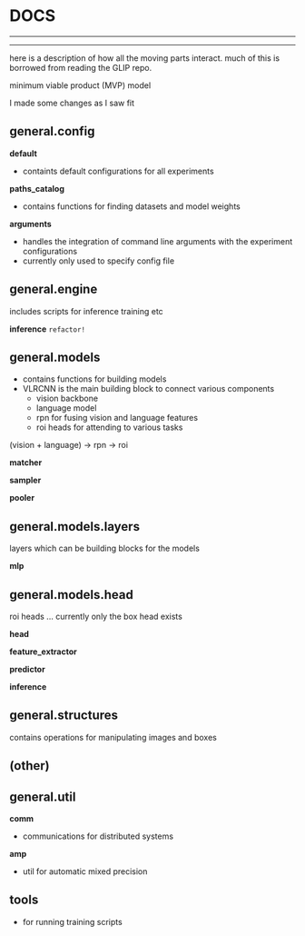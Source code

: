 # DOCS

---
---

here is a description of how all the moving parts interact. much of this is borrowed from reading the GLIP repo.

minimum  viable product (MVP) model

I made some changes as I saw fit

## general.config

__default__
* containts default configurations for all experiments

__paths_catalog__
* contains functions for finding datasets and model weights

__arguments__
* handles the integration of command line arguments with the experiment configurations
* currently only used to specify config file

## general.engine

includes scripts for inference training etc

__inference__
`refactor!`

## general.models

* contains functions for building models
* VLRCNN is the main building block to connect various components
    * vision backbone
    * language model
    * rpn for fusing vision and language features
    * roi heads for attending to various tasks

(vision + language) -> rpn -> roi

__matcher__

__sampler__

__pooler__

## general.models.layers

layers which can be building blocks for the models

__mlp__


## general.models.head

roi heads ... currently only the box head exists

__head__

__feature_extractor__

__predictor__

__inference__

## general.structures

contains operations for manipulating images and boxes

## (other)
## general.util

__comm__
* communications for distributed systems

__amp__
* util for automatic mixed precision



## tools

* for running training scripts

